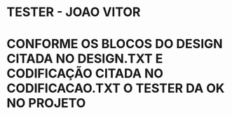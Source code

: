 # TESTER - JOAO VITOR

# CONFORME OS BLOCOS DO DESIGN CITADA NO DESIGN.TXT E CODIFICAÇÃO CITADA NO CODIFICACAO.TXT O TESTER DA OK NO PROJETO
